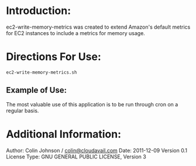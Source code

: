 # Introduction:
ec2-write-memory-metrics was created to extend Amazon's default metrics for EC2 instances to include a metrics for memory usage.
# Directions For Use:
`ec2-write-memory-metrics.sh`
## Example of Use:
The most valuable use of this application is to be run through cron on a regular basis.
# Additional Information:
Author: Colin Johnson / colin@cloudavail.com
Date: 2011-12-09
Version 0.1
License Type: GNU GENERAL PUBLIC LICENSE, Version 3
